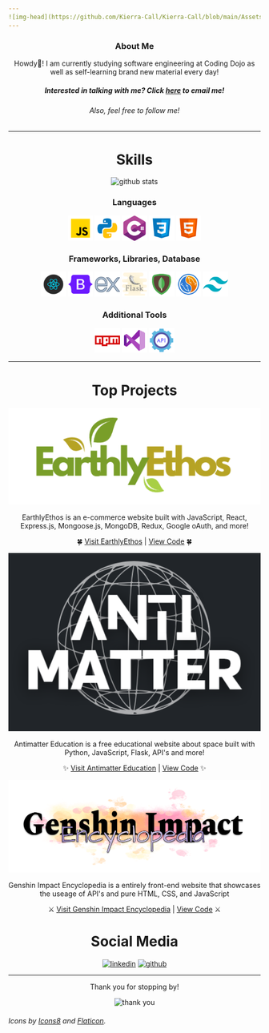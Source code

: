 ```yaml
---
![img-head](https://github.com/Kierra-Call/Kierra-Call/blob/main/Assets/Github%20Head.png?raw=true)
---
```


<h3 align="center"> About Me </h3>

<p align=center> Howdy👋!  I am currently studying software engineering at Coding Dojo as well as self-learning brand new material every day! </p>
<h5 align="center"> <b>Interested in talking with me?</b> Click <a href="mailto:17callki@gmail.com">here</a> to email me!</h5>
<h6 align="center">Also, feel free to follow me!</h6>

---
<h1 align=center>Skills</h1>

<p align=center>
  <img src="https://github-readme-stats.vercel.app/api/top-langs/?username=kierra-call&theme=vue-dark&show_icons=true&hide_border=true&layout=compact" width="400" alt="github stats">
</p>

<h3 align=center>Languages</h3>
<p align=center>
<img src="https://github.com/Kierra-Call/Kierra-Call/blob/main/Assets/icons8-javascript-144.png?raw=true" width="50" alt = "javascript">
<img src="https://github.com/Kierra-Call/Kierra-Call/blob/main/Assets/icons8-python-144.png?raw=true" width="50" alt = "python">
<img src="https://github.com/Kierra-Call/Kierra-Call/blob/main/Assets/c-sharp.png?raw=true" width="50" alt = "C#">
<img src="https://github.com/Kierra-Call/Kierra-Call/blob/main/Assets/icons8-css3-144.png?raw=true" width="50" alt = "CSS">
<img src="https://github.com/Kierra-Call/Kierra-Call/blob/main/Assets/icons8-html-5-144.png?raw=true" width="50" alt = "html">
</p>

<h3 align="center"> Frameworks, Libraries, Database </h3>
<p align=center>
<img src="https://github.com/Kierra-Call/Kierra-Call/blob/main/Assets/1296845_framework_development_apps_icon.png?raw=true" width="50" alt = "react">
<img src="https://github.com/Kierra-Call/Kierra-Call/blob/main/Assets/icons8-bootstrap-144.png?raw=true" width="50" alt = "bootstrap">
<img src="https://github.com/Kierra-Call/Kierra-Call/blob/main/Assets/icons8-express-js-160.png?raw=true" width="50" alt = "express.js">
<img src="https://github.com/Kierra-Call/Kierra-Call/blob/main/Assets/icons8-flask-128.png?raw=true" width="50" alt = "flask">
<img src="https://github.com/Kierra-Call/Kierra-Call/blob/main/Assets/icons8-mongodb-144.png?raw=true" width="50" alt = "mongoDB">
<img src="https://github.com/Kierra-Call/Kierra-Call/blob/main/Assets/icons8-mysql-144.png?raw=true" width="50" alt = "mysql">
<img src="https://github.com/Kierra-Call/Kierra-Call/blob/main/Assets/icons8-tailwindcss-144.png?raw=true" width="50" alt = "tailwind">
</p>

<h3 align="center"> Additional Tools </h3>
<p align=center>
<img src="https://github.com/Kierra-Call/Kierra-Call/blob/main/Assets/icons8-npm-144.png?raw=true" width="50" alt = "npm">
<img src="https://github.com/Kierra-Call/Kierra-Call/blob/main/Assets/icons8-visual-studio-144.png?raw=true" width="50" alt = "vscode">
<img src="https://github.com/Kierra-Call/Kierra-Call/blob/main/Assets/api.png?raw=true" width="50" alt = "API">
</p>

---

<h1 align=center>Top Projects</h1>

<p align=center>
<img src="https://github.com/Kierra-Call/Kierra-Call/blob/main/Assets/EarthlyEthosLogo.png?raw=true" width="600" alt = "earthlyethos">
</p>
<p align=center>EarthlyEthos is an e-commerce website built with JavaScript, React, Express.js, Mongoose.js, MongoDB, Redux, Google oAuth, and more!</p>
<p align=center> 🍀 <a href="https://earthly-ethos.com">Visit EarthlyEthos</a> | <a href="https://github.com/Tab2624/EarthlyEthos">View Code</a> 🍀 </p>

<p align=center>
<img src="https://github.com/Kierra-Call/Kierra-Call/blob/main/Assets/antimatter.png?raw=true" width="600" alt = "antimatter">
</p>
<p align=center>Antimatter Education is a free educational website about space built with Python, JavaScript, Flask, API's and more!</p>
<p align=center> ✨ <a href="http://18.116.240.159/">Visit Antimatter Education</a> | <a href="https://github.com/Kierra-Call/antimatter-education">View Code</a> ✨ </p>

<p align=center>
<img src="https://github.com/Kierra-Call/Kierra-Call/blob/main/Assets/Genshin%20Impact%20Logo.png?raw=true" width="600" alt = "GIE">
</p>
<p align=center>Genshin Impact Encyclopedia is a entirely front-end website that showcases the useage of API's and pure HTML, CSS, and JavaScript</p>
<p align=center> ⚔️ <a href="https://kierra-call.github.io/GenshinImpactEncyclopediaProject/">Visit Genshin Impact Encyclopedia</a> | <a href="https://github.com/Kierra-Call/GenshinImpactEncyclopediaProject">View Code</a> ⚔️ </p>

<h1 align=center>
  Social Media
</h1>
<p align=center>
  <a href="https://www.linkedin.com/in/kierra-call/"><img src="https://img.icons8.com/color/144/linkedin.png" width="150" alt="linkedin"></a>
  <a href="https://github.com/Kierra-Call"><img src="https://img.icons8.com/color-glass/144/github--v1.png" width="150" alt="github"></a>
</p>

---

<p align=center>Thank you for stopping by!</p>
<p align=center><img src="https://images.vexels.com/media/users/3/281954/isolated/preview/2e2a38a97e7df6585a82faa0b02e24ac-thank-you-holiday-quote.png" alt="thank you"></p>

<h6>Icons by <a href="https://icons8.com/icons">Icons8</a> and <a href="https://www.flaticon.com/">Flaticon</a>.</h6>


